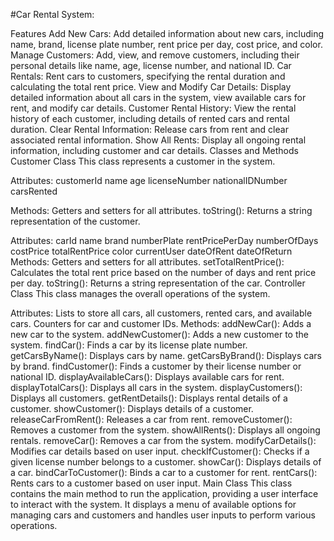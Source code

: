 #Car Rental System:

Features
  Add New Cars: Add detailed information about new cars, including name, brand, license plate number, rent price per day, cost price, and color.
  Manage Customers: Add, view, and remove customers, including their personal details like name, age, license number, and national ID.
  Car Rentals: Rent cars to customers, specifying the rental duration and calculating the total rent price.
  View and Modify Car Details: Display detailed information about all cars in the system, view available cars for rent, and modify car details.
  Customer Rental History: View the rental history of each customer, including details of rented cars and rental duration.
  Clear Rental Information: Release cars from rent and clear associated rental information.
  Show All Rents: Display all ongoing rental information, including customer and car details.
  Classes and Methods
  Customer Class
  This class represents a customer in the system.

Attributes:
  customerId
  name
  age
  licenseNumber
  nationalIDNumber
  carsRented

Methods:
  Getters and setters for all attributes.
toString(): Returns a string representation of the customer.

Attributes:
  carId
  name
  brand
  numberPlate
  rentPricePerDay
  numberOfDays
  costPrice
  totalRentPrice
  color
  currentUser
  dateOfRent
  dateOfReturn
Methods:
  Getters and setters for all attributes.
  setTotalRentPrice(): Calculates the total rent price based on the number of days and rent price per day.
  toString(): Returns a string representation of the car.
  Controller Class
  This class manages the overall operations of the system.
  
Attributes:
  Lists to store all cars, all customers, rented cars, and available cars.
  Counters for car and customer IDs.
Methods:
  addNewCar(): Adds a new car to the system.
  addNewCustomer(): Adds a new customer to the system.
  findCar(): Finds a car by its license plate number.
  getCarsByName(): Displays cars by name.
  getCarsByBrand(): Displays cars by brand.
  findCustomer(): Finds a customer by their license number or national ID.
  displayAvailableCars(): Displays available cars for rent.
  displayTotalCars(): Displays all cars in the system.
  displayCustomers(): Displays all customers.
  getRentDetails(): Displays rental details of a customer.
  showCustomer(): Displays details of a customer.
  releaseCarFromRent(): Releases a car from rent.
  removeCustomer(): Removes a customer from the system.
  showAllRents(): Displays all ongoing rentals.
  removeCar(): Removes a car from the system.
  modifyCarDetails(): Modifies car details based on user input.
  checkIfCustomer(): Checks if a given license number belongs to a customer.
  showCar(): Displays details of a car.
  bindCarToCustomer(): Binds a car to a customer for rent.
  rentCars(): Rents cars to a customer based on user input.
Main Class
  This class contains the main method to run the application, providing a user interface to interact with the system. It displays a menu of available options for managing cars and customers and handles user inputs to perform various operations.

